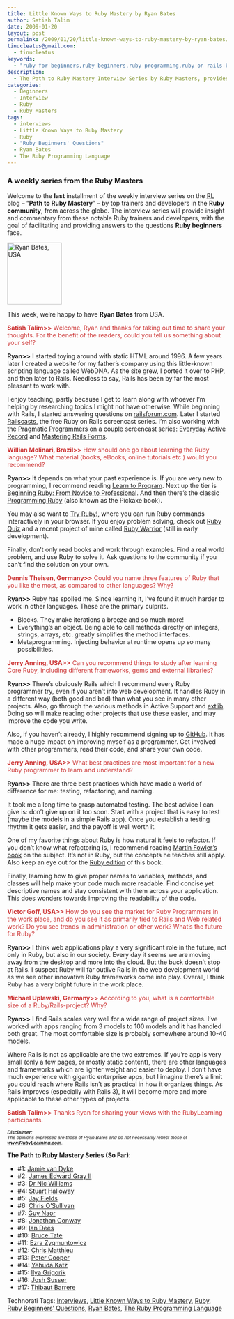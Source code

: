 ```yaml
---
title: Little Known Ways to Ruby Mastery by Ryan Bates
author: Satish Talim
date: 2009-01-20
layout: post
permalink: /2009/01/20/little-known-ways-to-ruby-mastery-by-ryan-bates/
tinucleatus@gmail.com:
  - tinucleatus
keywords:
  - "ruby for beginners,ruby beginners,ruby programming,ruby on rails blog,rails blog,rails tutorials,ruby beginners' questions,little known ways to ruby mastery,ruby masters,interviews,Ryan Bates,ruby,the ruby programming language"
description:
  - The Path to Ruby Mastery Interview Series by Ruby Masters, provides guidance to and answers questions confronting Ruby beginners from across the globe.
categories:
  - Beginners
  - Interview
  - Ruby
  - Ruby Masters
tags:
  - interviews
  - Little Known Ways to Ruby Mastery
  - Ruby
  - "Ruby Beginners' Questions"
  - Ryan Bates
  - The Ruby Programming Language
---
```

<div>
  <h3>
    A weekly series from the Ruby Masters
  </h3>
  
  <p class="update">
    Welcome to the <b>last</b> installment of the weekly interview series on the <abbr title="RubyLearning">RL</abbr> blog &#8211; &#8220;<strong>Path to Ruby Mastery</strong>&#8221; &#8211; by top trainers and developers in the <strong>Ruby community</strong>, from across the globe. The interview series will provide insight and commentary from these notable Ruby trainers and developers, with the goal of facilitating and providing answers to the questions <strong>Ruby beginners</strong> face.
  </p>
  
  <p>
    <img class="alignright" src="http://rubylearning.com/images/ryan_bates.jpg" alt="Ryan Bates, USA" title="Ryan Bates, USA" width="125" height="142" />
  </p>
  
  <p>
    <span class="drop_cap">T</span>his week, we&#8217;re happy to have <strong>Ryan Bates</strong> from USA.
  </p>
  
  <p>
    <span style="color:#CC3333;"><strong>Satish Talim>></strong> Welcome, Ryan and thanks for taking out time to share your thoughts. For the benefit of the readers, could you tell us something about your self?</span>
  </p>
  
  <p>
    <strong>Ryan>></strong> I started toying around with static HTML around 1996. A few years later I created a website for my father&#8217;s company using this little-known scripting language called WebDNA. As the site grew, I ported it over to PHP, and then later to Rails. Needless to say, Rails has been by far the most pleasant to work with.
  </p>
  
  <p>
    I enjoy teaching, partly because I get to learn along with whoever I&#8217;m helping by researching topics I might not have otherwise. While beginning with Rails, I started answering questions on <a href="http://railsforum.com/">railsforum.com</a>. Later I started <a href="http://railscasts.com/">Railscasts</a>, the free Ruby on Rails screencast series. I&#8217;m also working with the <a href="http://www.pragprog.com/">Pragmatic Programmers</a> on a couple screencast series: <a href="http://www.pragprog.com/screencasts/v-rbar/everyday-active-record">Everyday Active Record</a> and <a href="">Mastering Rails Forms</a>.
  </p>
  
  <p>
    <span style="color:#CC3333;"><strong>Willian Molinari, Brazil>></strong> How should one go about learning the Ruby language? What material (books, eBooks, online tutorials etc.) would you recommend?</span>
  </p>
  
  <p>
    <strong>Ryan>></strong> It depends on what your past experience is. If you are very new to programming, I recommend reading <a href="http://www.amazon.com/Learn-Program-Pragmatic-Programmers-Chris/dp/0976694042/">Learn to Program</a>. Next up the tier is <a href="http://www.amazon.com/Beginning-Ruby-Novice-Professional/dp/1590597664/">Beginning Ruby: From Novice to Professional</a>. And then there&#8217;s the classic <a href="http://www.amazon.com/Programming-Ruby-Pragmatic-Programmers-Second/dp/0974514055/">Programming Ruby</a> (also known as the Pickaxe book).
  </p>
  
  <p>
    You may also want to <a href="http://tryruby.hobix.com/">Try Ruby!</a>, where you can run Ruby commands interactively in your browser. If you enjoy problem solving, check out <a href="http://rubyquiz.com/">Ruby Quiz</a> and a recent project of mine called <a href="http://github.com/ryanb/ruby-warrior/tree/master">Ruby Warrior</a> (still in early development).
  </p>
  
  <p>
    Finally, don&#8217;t only read books and work through examples. Find a real world problem, and use Ruby to solve it. Ask questions to the community if you can&#8217;t find the solution on your own.
  </p>
  
  <p>
    <span style="color:#CC3333;"><strong>Dennis Theisen, Germany>></strong> Could you name three features of Ruby that you like the most, as compared to other languages? Why?</span>
  </p>
  
  <p>
    <strong>Ryan>></strong> Ruby has spoiled me. Since learning it, I&#8217;ve found it much harder to work in other languages. These are the primary culprits.
  </p>
  
  <ul>
    <li>
      Blocks. They make iterations a breeze and so much more!
    </li>
    <li>
      Everything&#8217;s an object. Being able to call methods directly on integers, strings, arrays, etc. greatly simplifies the method interfaces.
    </li>
    <li>
      Metaprogramming. Injecting behavior at runtime opens up so many possibilities.
    </li>
  </ul>
  
  <p>
    <span style="color:#CC3333;"><strong>Jerry Anning, USA>></strong> Can you recommend things to study after learning Core Ruby, including different frameworks, gems and external libraries?</span>
  </p>
  
  <p>
    <strong>Ryan>></strong> There&#8217;s obviously Rails which I recommend every Ruby programmer try, even if you aren&#8217;t into web development. It handles Ruby in a different way (both good and bad) than what you see in many other projects. Also, go through the various methods in Active Support and <a href="http://github.com/sam/extlib/tree/master">extlib</a>. Doing so will make reading other projects that use these easier, and may improve the code you write.
  </p>
  
  <p>
    Also, if you haven&#8217;t already, I highly recommend signing up to <a href="http://github.com/">GitHub</a>. It has made a huge impact on improving myself as a programmer. Get involved with other programmers, read their code, and share your own code.
  </p>
  
  <p>
    <span style="color:#CC3333;"><strong>Jerry Anning, USA>></strong> What best practices are most important for a new Ruby programmer to learn and understand?</span>
  </p>
  
  <p>
    <strong>Ryan>></strong> There are three best practices which have made a world of difference for me: testing, refactoring, and naming.
  </p>
  
  <p>
    It took me a long time to grasp automated testing. The best advice I can give is: don&#8217;t give up on it too soon. Start with a project that is easy to test (maybe the models in a simple Rails app). Once you establish a testing rhythm it gets easier, and the payoff is well worth it.
  </p>
  
  <p>
    One of my favorite things about Ruby is how natural it feels to refactor. If you don&#8217;t know what refactoring is, I recommend reading <a href="http://www.amazon.com/Refactoring-Improving-Existing-Addison-Wesley-Technology/dp/0201485672/">Martin Fowler&#8217;s book</a> on the subject. It&#8217;s not in Ruby, but the concepts he teaches still apply. Also keep an eye out for the <a href="http://www.amazon.com/Refactoring-Ruby-Addison-Wesley-Professional/dp/0321603508/">Ruby edition</a> of this book.
  </p>
  
  <p>
    Finally, learning how to give proper names to variables, methods, and classes will help make your code much more readable. Find concise yet descriptive names and stay consistent with them across your application. This does wonders towards improving the readability of the code.
  </p>
  
  <p>
    <span style="color:#CC3333;"><strong>Victor Goff, USA>></strong> How do you see the market for Ruby Programmers in the work place, and do you see it as primarily tied to Rails and Web related work? Do you see trends in administration or other work? What&#8217;s the future for Ruby? </span>
  </p>
  
  <p>
    <strong>Ryan>></strong> I think web applications play a very significant role in the future, not only in Ruby, but also in our society. Every day it seems we are moving away from the desktop and more into the cloud. But the buck doesn&#8217;t stop at Rails. I suspect Ruby will far outlive Rails in the web development world as we see other innovative Ruby frameworks come into play. Overall, I think Ruby has a very bright future in the work place.
  </p>
  
  <p>
    <span style="color:#CC3333;"><strong>Michael Uplawski, Germany>></strong> According to you, what is a comfortable size of a Ruby/Rails-project? Why?</span>
  </p>
  
  <p>
    <strong>Ryan>></strong> I find Rails scales very well for a wide range of project sizes. I&#8217;ve worked with apps ranging from 3 models to 100 models and it has handled both great. The most comfortable size is probably somewhere around 10-40 models.
  </p>
  
  <p>
    Where Rails is not as applicable are the two extremes. If you&#8217;re app is very small (only a few pages, or mostly static content), there are other languages and frameworks which are lighter weight and easier to deploy. I don&#8217;t have much experience with gigantic enterprise apps, but I imagine there&#8217;s a limit you could reach where Rails isn&#8217;t as practical in how it organizes things. As Rails improves (especially with Rails 3), it will become more and more applicable to these other types of projects.
  </p>
  
  <p>
    <span style="color:#CC3333;"><strong>Satish Talim>></strong> Thanks Ryan for sharing your views with the RubyLearning participants.</span>
  </p>
  
  <p>
    <span style="font-size: 8pt; font-family: Arial;"><i><strong>Disclaimer:</strong></i></span><br /><span style="font-size: 8pt; font-family: Arial;"><i>The opinions expressed are those of Ryan Bates and do not necessarily reflect those of <strong><a href="http://rubylearning.com/">www.RubyLearning.com</a></strong>.</i></span>
  </p>
  
  <p>
    <strong>The Path to Ruby Mastery Series (So Far)</strong>:
  </p>
  
  <ul>
    <li>
      #1: <a href="http://rubylearning.com/blog/2008/09/23/little-known-ways-to-ruby-mastery-by-jamie-van-dyke/">Jamie van Dyke</a>
    </li>
    <li>
      #2: <a href="http://rubylearning.com/blog/2008/09/30/little-known-ways-to-ruby-mastery-by-james-edward-gray-ii/">James Edward Gray II</a>
    </li>
    <li>
      #3: <a href="http://rubylearning.com/blog/2008/10/07/little-known-ways-to-ruby-mastery-by-dr-nic-williams/">Dr Nic Williams</a>
    </li>
    <li>
      #4: <a href="http://rubylearning.com/blog/2008/10/14/little-known-ways-to-ruby-mastery-by-stuart-halloway/">Stuart Halloway</a>
    </li>
    <li>
      #5: <a href="http://rubylearning.com/blog/2008/10/21/little-known-ways-to-ruby-mastery-by-jay-fields/">Jay Fields</a>
    </li>
    <li>
      #6: <a href="http://rubylearning.com/blog/2008/10/28/little-known-ways-to-ruby-mastery-by-chris-osullivan/">Chris O&#8217;Sullivan</a>
    </li>
    <li>
      #7: <a href="http://rubylearning.com/blog/2008/11/04/little-known-ways-to-ruby-mastery-by-guy-naor/">Guy Naor</a>
    </li>
    <li>
      #8: <a href="http://rubylearning.com/blog/2008/11/11/little-known-ways-to-ruby-mastery-by-jonathan-conway/">Jonathan Conway</a>
    </li>
    <li>
      #9: <a href="http://rubylearning.com/blog/2008/11/18/little-known-ways-to-ruby-mastery-by-ian-dees/">Ian Dees</a>
    </li>
    <li>
      #10: <a href="http://rubylearning.com/blog/2008/11/25/little-known-ways-to-ruby-mastery-by-bruce-tate/">Bruce Tate</a>
    </li>
    <li>
      #11: <a href="http://rubylearning.com/blog/2008/12/02/little-known-ways-to-ruby-mastery-by-ezra-zygmuntowicz/">Ezra Zygmuntowicz</a>
    </li>
    <li>
      #12: <a href="http://rubylearning.com/blog/2008/12/09/little-known-ways-to-ruby-mastery-by-chris-matthieu/">Chris Matthieu</a>
    </li>
    <li>
      #13: <a href="http://rubylearning.com/blog/2008/12/16/little-known-ways-to-ruby-mastery-by-peter-cooper/">Peter Cooper</a>
    </li>
    <li>
      #14: <a href="http://rubylearning.com/blog/2008/12/23/little-known-ways-to-ruby-mastery-by-yehuda-katz/">Yehuda Katz</a>
    </li>
    <li>
      #15: <a href="http://rubylearning.com/blog/2008/12/30/little-known-ways-to-ruby-mastery-by-ilya-grigorik/">Ilya Grigorik</a>
    </li>
    <li>
      #16: <a href="http://rubylearning.com/blog/2009/01/06/little-known-ways-to-ruby-mastery-by-josh-susser/">Josh Susser</a>
    </li>
    <li>
      #17: <a href="http://rubylearning.com/blog/2009/01/13/little-known-ways-to-ruby-mastery-by-thibaut-barrere/">Thibaut Barrere</a>
    </li>
  </ul>
</div>

Technorati Tags: <a href="http://technorati.com/tag/Interviews" rel="tag">Interviews</a>, <a href="http://technorati.com/tag/Little+Known+Ways+to+Ruby+Mastery" rel="tag">Little Known Ways to Ruby Mastery</a>, <a href="http://technorati.com/tag/Ruby" rel="tag">Ruby</a>, <a href="http://technorati.com/tag/Ruby+Beginners%26%238217%3B+Questions" rel="tag">Ruby Beginners&#8217; Questions</a>, <a href="http://technorati.com/tag/Ryan+Bates" rel="tag">Ryan Bates</a>, <a href="http://technorati.com/tag/The+Ruby+Programming+Language" rel="tag">The Ruby Programming Language</a>
